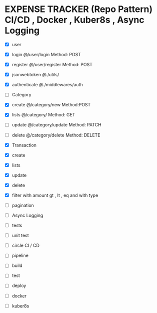 # EXPENSE TRACKER (Repo Pattern) CI/CD , Docker , Kuber8s , Async Logging

* [X]  user

  * [X]  login @/user/login Method: POST
  * [X]  register @/user/register Method: POST
  * [X]  jsonwebtoken  @./utils/
  * [X]  authenticate @./middlewares/auth
* [ ]  Category

  * [X]  create @/category/new Method:POST
  * [X]  lists @/category/ Method: GET
  * [ ]  update @/category/update Method: PATCH
  * [ ]  delete @/category/delete Method: DELETE
* [X]  Transaction

  * [X]  create
  * [X]  lists
  * [X]  update
  * [X]  delete
  * [X]  filter with amount gt , lt , eq  and with type
  * [ ]  pagination
* [ ]  Async Logging
* [ ]  tests

  * [ ]  unit test
* [ ]  circle CI / CD

  * [ ]  pipeline
  * [ ]  build
  * [ ]  test
  * [ ]  deploy
* [ ]  docker
* [ ]  kuber8s
